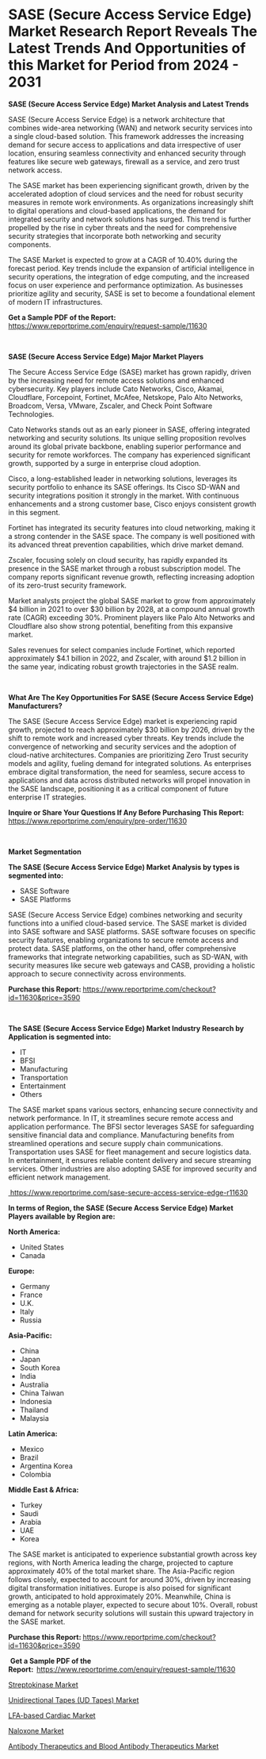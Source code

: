 <p><h1>SASE (Secure Access Service Edge) Market Research Report Reveals The Latest Trends And Opportunities of this Market for Period from 2024 - 2031</h1></p><p><strong>SASE (Secure Access Service Edge) Market Analysis and Latest Trends</strong></p>
<p><p>SASE (Secure Access Service Edge) is a network architecture that combines wide-area networking (WAN) and network security services into a single cloud-based solution. This framework addresses the increasing demand for secure access to applications and data irrespective of user location, ensuring seamless connectivity and enhanced security through features like secure web gateways, firewall as a service, and zero trust network access.</p><p>The SASE market has been experiencing significant growth, driven by the accelerated adoption of cloud services and the need for robust security measures in remote work environments. As organizations increasingly shift to digital operations and cloud-based applications, the demand for integrated security and network solutions has surged. This trend is further propelled by the rise in cyber threats and the need for comprehensive security strategies that incorporate both networking and security components.</p><p>The SASE Market is expected to grow at a CAGR of 10.40% during the forecast period. Key trends include the expansion of artificial intelligence in security operations, the integration of edge computing, and the increased focus on user experience and performance optimization. As businesses prioritize agility and security, SASE is set to become a foundational element of modern IT infrastructures.</p></p>
<p><strong>Get a Sample PDF of the Report:&nbsp;</strong> <a href="https://www.reportprime.com/enquiry/request-sample/11630?utm_campaign=1278&utm_medium=2&utm_source=Github&utm_content=ia&utm_term=02102024&utm_id=sase-secure-access-service-edge">https://www.reportprime.com/enquiry/request-sample/11630</a></p>
<p>&nbsp;</p>
<p><strong>SASE (Secure Access Service Edge) Major Market Players</strong></p>
<p><p>The Secure Access Service Edge (SASE) market has grown rapidly, driven by the increasing need for remote access solutions and enhanced cybersecurity. Key players include Cato Networks, Cisco, Akamai, Cloudflare, Forcepoint, Fortinet, McAfee, Netskope, Palo Alto Networks, Broadcom, Versa, VMware, Zscaler, and Check Point Software Technologies.</p><p>Cato Networks stands out as an early pioneer in SASE, offering integrated networking and security solutions. Its unique selling proposition revolves around its global private backbone, enabling superior performance and security for remote workforces. The company has experienced significant growth, supported by a surge in enterprise cloud adoption.</p><p>Cisco, a long-established leader in networking solutions, leverages its security portfolio to enhance its SASE offerings. Its Cisco SD-WAN and security integrations position it strongly in the market. With continuous enhancements and a strong customer base, Cisco enjoys consistent growth in this segment.</p><p>Fortinet has integrated its security features into cloud networking, making it a strong contender in the SASE space. The company is well positioned with its advanced threat prevention capabilities, which drive market demand.</p><p>Zscaler, focusing solely on cloud security, has rapidly expanded its presence in the SASE market through a robust subscription model. The company reports significant revenue growth, reflecting increasing adoption of its zero-trust security framework.</p><p>Market analysts project the global SASE market to grow from approximately $4 billion in 2021 to over $30 billion by 2028, at a compound annual growth rate (CAGR) exceeding 30%. Prominent players like Palo Alto Networks and Cloudflare also show strong potential, benefiting from this expansive market.</p><p>Sales revenues for select companies include Fortinet, which reported approximately $4.1 billion in 2022, and Zscaler, with around $1.2 billion in the same year, indicating robust growth trajectories in the SASE realm.</p></p>
<p>&nbsp;</p>
<p><strong>What Are The Key Opportunities For SASE (Secure Access Service Edge) Manufacturers?</strong></p>
<p><p>The SASE (Secure Access Service Edge) market is experiencing rapid growth, projected to reach approximately $30 billion by 2026, driven by the shift to remote work and increased cyber threats. Key trends include the convergence of networking and security services and the adoption of cloud-native architectures. Companies are prioritizing Zero Trust security models and agility, fueling demand for integrated solutions. As enterprises embrace digital transformation, the need for seamless, secure access to applications and data across distributed networks will propel innovation in the SASE landscape, positioning it as a critical component of future enterprise IT strategies.</p></p>
<p><strong>Inquire or Share Your Questions If Any Before Purchasing This Report:</strong> <a href="https://www.reportprime.com/enquiry/pre-order/11630?utm_campaign=1278&utm_medium=2&utm_source=Github&utm_content=ia&utm_term=02102024&utm_id=sase-secure-access-service-edge">https://www.reportprime.com/enquiry/pre-order/11630</a></p>
<p>&nbsp;</p>
<p><strong>Market Segmentation</strong></p>
<p><strong>The SASE (Secure Access Service Edge) Market Analysis by types is segmented into:</strong></p>
<p><ul><li>SASE Software</li><li>SASE Platforms</li></ul></p>
<p><p>SASE (Secure Access Service Edge) combines networking and security functions into a unified cloud-based service. The SASE market is divided into SASE software and SASE platforms. SASE software focuses on specific security features, enabling organizations to secure remote access and protect data. SASE platforms, on the other hand, offer comprehensive frameworks that integrate networking capabilities, such as SD-WAN, with security measures like secure web gateways and CASB, providing a holistic approach to secure connectivity across environments.</p></p>
<p><strong>Purchase this Report:&nbsp;</strong><a href="https://www.reportprime.com/checkout?id=11630&price=3590&utm_campaign=1278&utm_medium=2&utm_source=Github&utm_content=ia&utm_term=02102024&utm_id=sase-secure-access-service-edge">https://www.reportprime.com/checkout?id=11630&price=3590</a></p>
<p>&nbsp;</p>
<p><strong>The SASE (Secure Access Service Edge) Market Industry Research by Application is segmented into:</strong></p>
<p><ul><li>IT</li><li>BFSI</li><li>Manufacturing</li><li>Transportation</li><li>Entertainment</li><li>Others</li></ul></p>
<p><p>The SASE market spans various sectors, enhancing secure connectivity and network performance. In IT, it streamlines secure remote access and application performance. The BFSI sector leverages SASE for safeguarding sensitive financial data and compliance. Manufacturing benefits from streamlined operations and secure supply chain communications. Transportation uses SASE for fleet management and secure logistics data. In entertainment, it ensures reliable content delivery and secure streaming services. Other industries are also adopting SASE for improved security and efficient network management.</p></p>
<p><a href="https://www.reportprime.com/sase-secure-access-service-edge-r11630?utm_campaign=1278&utm_medium=2&utm_source=Github&utm_content=ia&utm_term=02102024&utm_id=sase-secure-access-service-edge">&nbsp;https://www.reportprime.com/sase-secure-access-service-edge-r11630</a></p>
<p><strong>In terms of Region, the SASE (Secure Access Service Edge) Market Players available by Region are:</strong></p>
<p>
    <p> <strong> North America: </strong>
        <ul>
            <li>United States</li>
            <li>Canada</li>
        </ul>
        </p> 
    <p> <strong> Europe: </strong>
        <ul>
            <li>Germany</li>
            <li>France</li>
            <li>U.K.</li>
            <li>Italy</li>
            <li>Russia</li>
        </ul>
        </p> 
    <p> <strong> Asia-Pacific: </strong>
        <ul>
            <li>China</li>
            <li>Japan</li>
            <li>South Korea</li>
            <li>India</li>
            <li>Australia</li>
            <li>China Taiwan</li>
            <li>Indonesia</li>
            <li>Thailand</li>
            <li>Malaysia</li>
        </ul>
        </p> 
    <p> <strong> Latin America: </strong>
        <ul>
            <li>Mexico</li>
            <li>Brazil</li>
            <li>Argentina Korea</li>
            <li>Colombia</li>
        </ul>
        </p> 
    <p> <strong> Middle East & Africa: </strong>
        <ul>
            <li>Turkey</li>
            <li>Saudi</li>
            <li>Arabia</li>
            <li>UAE</li>
            <li>Korea</li>
        </ul>
    </p>
    </p>
<p><p>The SASE market is anticipated to experience substantial growth across key regions, with North America leading the charge, projected to capture approximately 40% of the total market share. The Asia-Pacific region follows closely, expected to account for around 30%, driven by increasing digital transformation initiatives. Europe is also poised for significant growth, anticipated to hold approximately 20%. Meanwhile, China is emerging as a notable player, expected to secure about 10%. Overall, robust demand for network security solutions will sustain this upward trajectory in the SASE market.</p></p>
<p><strong>Purchase this Report: </strong><a href="https://www.reportprime.com/checkout?id=11630&price=3590&utm_campaign=1278&utm_medium=2&utm_source=Github&utm_content=ia&utm_term=02102024&utm_id=sase-secure-access-service-edge">https://www.reportprime.com/checkout?id=11630&price=3590</a></p>
<p>&nbsp;<strong>Get a Sample PDF of the Report:&nbsp;&nbsp;</strong><a href="https://www.reportprime.com/enquiry/request-sample/11630?utm_campaign=1278&utm_medium=2&utm_source=Github&utm_content=ia&utm_term=02102024&utm_id=sase-secure-access-service-edge">https://www.reportprime.com/enquiry/request-sample/11630</a></p>
<p><strong></strong></p>
<p><p><a href="https://www.linkedin.com/pulse/shaping-forces-streptokinase-market-applications-types-trends-q8j7e?utm_campaign=1278&utm_medium=2&utm_source=Github&utm_content=ia&utm_term=02102024&utm_id=sase-secure-access-service-edge">Streptokinase Market</a></p><p><a href="https://www.linkedin.com/pulse/future-trajectory-unidirectional-tapes-ud-market-emerging-trends-husvf?utm_campaign=1278&utm_medium=2&utm_source=Github&utm_content=ia&utm_term=02102024&utm_id=sase-secure-access-service-edge">Unidirectional Tapes (UD Tapes) Market</a></p><p><a href="https://issuu.com/reportprime-2/docs/lfa-based-cardiac-market-size-2030._52f6bb6b45ffef?utm_campaign=1278&utm_medium=2&utm_source=Github&utm_content=ia&utm_term=02102024&utm_id=sase-secure-access-service-edge">LFA-based Cardiac Market</a></p><p><a href="https://www.linkedin.com/pulse/global-naloxone-market-size-trends-analysis-regional-outlook-ev3he?utm_campaign=1278&utm_medium=2&utm_source=Github&utm_content=ia&utm_term=02102024&utm_id=sase-secure-access-service-edge">Naloxone Market</a></p><p><a href="https://issuu.com/reportprime-2/docs/antibody-therapeutics-and-blood-ant_ff85d51fdf1255?utm_campaign=1278&utm_medium=2&utm_source=Github&utm_content=ia&utm_term=02102024&utm_id=sase-secure-access-service-edge">Antibody Therapeutics and Blood Antibody Therapeutics Market</a></p></p>